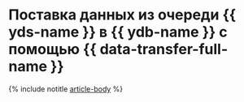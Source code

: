 # Поставка данных из очереди {{ yds-name }} в {{ ydb-name }} с помощью {{ data-transfer-full-name }}

{% include notitle [article-body](../../_tutorials/dataplatform/yds-to-ydb.md) %}